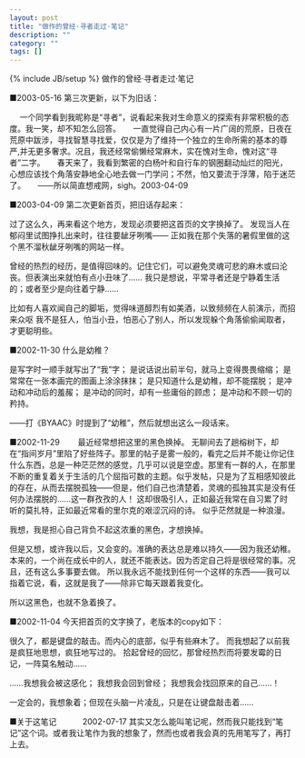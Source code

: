 ```yaml
---
layout: post
title: "做作的曾经·寻者走过·笔记"
description: ""
category: ""
tags: []
---
```

{% include JB/setup %}
做作的曾经·寻者走过·笔记

■2003-05-16
第三次更新，以下为旧话：

　 一个同学看到我昵称是“寻者”，说看起来我对生命意义的探索有非常积极的态度。我一笑，却不知怎么回答。
　 一直觉得自己内心有一片广阔的荒原，日夜在荒原中跋涉，寻找智慧寻找爱，仅仅是为了维持一个独立的生命所需的基本的尊严,并无更多奢求。况且，我还经常偷懒经常麻木，实在愧对生命，愧对这“寻者”二字。
　 春天来了，我看到繁密的白杨叶和自行车的钢圈翻动灿烂的阳光，心想应该找个角落安静地全心地去做一门学问；不然，怕又要流于浮薄，陷于迷茫了。
　 ——所以简直想戒网，sigh。2003-04-09

■2003-04-09
第二次更新首页，把旧话存起来：

过了这么久，再来看这个地方，发现必须要把这首页的文字换掉了。
发现当人在郁闷里试图挣扎出来时，往往要龇牙咧嘴——
正如我在那个失落的暑假里做的这个黑不溜秋龇牙咧嘴的网站一样。

曾经的热烈的经历，是值得回味的。记住它们，可以避免灵魂可悲的麻木或曰沦丧。但表演出来就怕有点小丑味了……
我只是想说，平常寻者还是宁静着生活的；或者至少是向往着宁静……

比如有人喜欢闻自己的脚垢，觉得味道醇烈有如美酒，以致频频在人前演示，而招来众呕
我不是狂人，怕当小丑，怕恶心了别人，所以发现躲个角落偷偷闻取者，才更聪明些。

■2002-11-30
什么是幼稚？

是写字时一顺手就写出了“我”字；
是说话说出前半句，就马上变得畏畏缩缩；
是常常在一张本画完的图画上涂涂抹抹；
是只知道什么是幼稚，却不能摆脱；
是冲动和冲动后的羞赧；
是冲动的同时，却有一些庸俗的顾虑；
是冲动和不顾一切的矜持。

——打《BYAAC》时提到了“幼稚”，然后就想出这么一段话来。

■2002-11-29
　　最近经常想把这里的黑色换掉。
无聊间去了趟榕树下，却在“指间岁月”里陷了好些阵子。那里的帖子是雾一般的，看完之后并不能让你记住什么东西，总是一种茫茫然的感觉，几乎可以说是空虚。那里有一群的人，在那里不断的重复着关于生活的几个屈指可数的主题。似乎发帖，只是为了互相感知彼此的存在，从而去摆脱孤独——但是，他们自己也清楚着，灵魂的孤独其实是没有任何办法摆脱的……这一群孜孜的人！
这却很吸引人，正如最近我常在自习累了时听的莫扎特，正如最近常看的里尔克的艰涩沉闷的诗。
似乎茫然就是一种浪漫。

我想，我是担心自己背负不起这浓重的黑色，才想换掉。

但是又想，或许我以后，又会变的。准确的表达总是难以持久——因为我还幼稚。本来的，一个尚在成长中的人，就还不能表达。因为否定自己将是很经常的事。况且，还有这么多事要去做。
所以我永远不能找到任何一个这样的东西——我可以指着它说，看，这就是我了——除非它每天跟着我变化。

所以这黑色，也就不急着换了。

■2002-11-04
今天把首页的文字换了，老版本的copy如下：

很久了，都是键盘的敲击。而内心的底部，似乎有些麻木了。
而我想起了以前我是疯狂地思想，疯狂地写过的。
拾起曾经的回忆，那曾经热烈而将要发霉的日记，一阵莫名触动……

……我想我会被这感化；
我想我会回到曾经；
我想我会找回原来的自己……！

一定会的，我想象着；但现在头脑一片凌乱，只是在让键盘敲击着……

■关于这笔记　　　 2002-07-17
其实又怎么能叫笔记呢，然而我只能找到“笔记”这个词。或者我让笔作为我的想象了，然而也或者我会真的先用笔写了，再打上去。